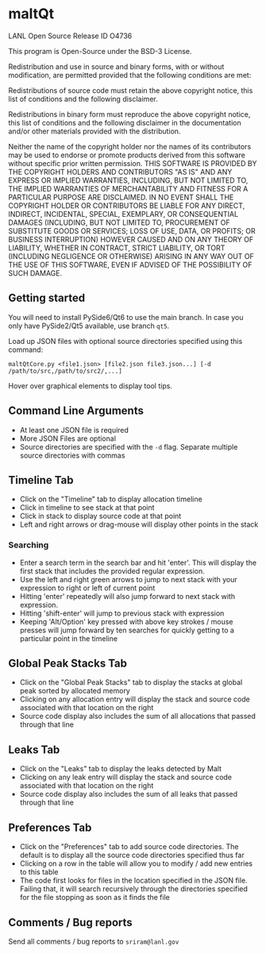 # maltQt
LANL Open Source Release ID O4736

This program is Open-Source under the BSD-3 License.
 
Redistribution and use in source and binary forms, with or without
modification, are permitted provided that the following conditions are
met:
 
Redistributions of source code must retain the above copyright notice,
this list of conditions and the following disclaimer.
 
Redistributions in binary form must reproduce the above copyright
notice, this list of conditions and the following disclaimer in the
documentation and/or other materials provided with the distribution.
 
Neither the name of the copyright holder nor the names of its
contributors may be used to endorse or promote products derived from
this software without specific prior written permission.  THIS
SOFTWARE IS PROVIDED BY THE COPYRIGHT HOLDERS AND CONTRIBUTORS "AS IS"
AND ANY EXPRESS OR IMPLIED WARRANTIES, INCLUDING, BUT NOT LIMITED TO,
THE IMPLIED WARRANTIES OF MERCHANTABILITY AND FITNESS FOR A PARTICULAR
PURPOSE ARE DISCLAIMED. IN NO EVENT SHALL THE COPYRIGHT HOLDER OR
CONTRIBUTORS BE LIABLE FOR ANY DIRECT, INDIRECT, INCIDENTAL, SPECIAL,
EXEMPLARY, OR CONSEQUENTIAL DAMAGES (INCLUDING, BUT NOT LIMITED TO,
PROCUREMENT OF SUBSTITUTE GOODS OR SERVICES; LOSS OF USE, DATA, OR
PROFITS; OR BUSINESS INTERRUPTION) HOWEVER CAUSED AND ON ANY THEORY OF
LIABILITY, WHETHER IN CONTRACT, STRICT LIABILITY, OR TORT (INCLUDING
NEGLIGENCE OR OTHERWISE) ARISING IN ANY WAY OUT OF THE USE OF THIS
SOFTWARE, EVEN IF ADVISED OF THE POSSIBILITY OF SUCH DAMAGE.

## Getting started

You will need to install PySide6/Qt6 to use the main branch.  In case
you only have PySide2/Qt5 available, use branch `qt5`.

Load up JSON files with optional source directories specified using this command:
```
maltQtCore.py <file1.json> [file2.json file3.json...] [-d /path/to/src,/path/to/src2/,...]
```
Hover over graphical elements to display tool tips.

## Command Line Arguments
- At least one JSON file is required
- More JSON Files are optional
- Source directories are specified with the `-d` flag.  Separate
  multiple source directories with commas

## Timeline Tab
- Click on the "Timeline" tab to display allocation timeline
- Click in timeline to see stack at that point
- Click in stack to display source code at that point
- Left and right arrows or drag-mouse will display other points in the
  stack

### Searching
- Enter a search term in the search bar and hit 'enter'.  This will
  display the first stack that includes the provided regular
  expression.
- Use the left and right green arrows to jump to next stack with your
  expression to right or left of current point
- Hitting 'enter' repeatedly will also jump forward to next stack with expression.  
- Hitting 'shift-enter' will jump to previous stack with expression
- Keeping 'Alt/Option' key pressed with above key strokes / mouse
  presses will jump forward by ten searches for quickly getting to a
  particular point in the timeline

## Global Peak Stacks Tab
- Click on the "Global Peak Stacks" tab to display the stacks at
  global peak sorted by allocated memory
- Clicking on any allocation entry will display the stack and source
  code associated with that location on the right
- Source code display also includes the sum of all allocations that
  passed through that line

## Leaks Tab
- Click on the "Leaks" tab to display the leaks detected by Malt
- Clicking on any leak entry will display the stack and source code
  associated with that location on the right
- Source code display also includes the sum of all leaks that passed
  through that line

## Preferences Tab
- Click on the "Preferences" tab to add source code directories.  The
  default is to display all the source code directories specified thus
  far
- Clicking on a row in the table will allow you to modify / add new
  entries to this table
- The code first looks for files in the location specified in the JSON
  file.  Failing that, it will search recursively through the
  directories specified for the file stopping as soon as it finds the
  file

## Comments / Bug reports
Send all comments / bug reports to `sriram@lanl.gov`
